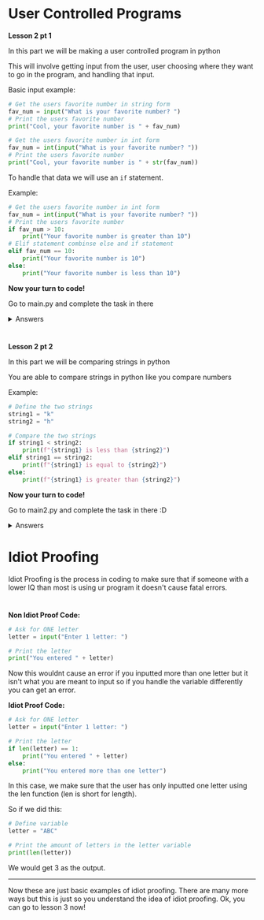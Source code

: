 # User Controlled Programs

**Lesson 2 pt 1**

In this part we will be making a user controlled program in python

This will involve getting input from the user, user choosing where they want to go in the program, and handling that input.

Basic input example:
```python
# Get the users favorite number in string form
fav_num = input("What is your favorite number? ")
# Print the users favorite number
print("Cool, your favorite number is " + fav_num)

# Get the users favorite number in int form
fav_num = int(input("What is your favorite number? "))
# Print the users favorite number
print("Cool, your favorite number is " + str(fav_num))
```

To handle that data we will use an `if` statement.

Example:
```python
# Get the users favorite number in int form
fav_num = int(input("What is your favorite number? "))
# Print the users favorite number
if fav_num > 10:
    print("Your favorite number is greater than 10")
# Elif statement combinse else and if statement
elif fav_num == 10:
    print("Your favorite number is 10")
else:
    print("Your favorite number is less than 10")
```

**Now your turn to code!**

Go to main.py and complete the task in there

<details>
<summary>Answers</summary>

Console Output:

```
How old are you: 10
Your age is 10
```

Python Code:
```python
# Get the users age
age = int(input("How old are you: "))
or
age = input("How old are you: ")

# Print the users age
print("Your age is " + str(age))
```

</details>

#

**Lesson 2 pt 2**

In this part we will be comparing strings in python

You are able to compare strings in python like you compare numbers

Example:
```py
# Define the two strings
string1 = "k"
string2 = "h"

# Compare the two strings
if string1 < string2:
    print(f"{string1} is less than {string2}")
elif string1 == string2:
    print(f"{string1} is equal to {string2}")
else:
    print(f"{string1} is greater than {string2}")
```

**Now your turn to code!**

Go to main2.py and complete the task in there :D

<details>
 <summary>Answers</summary>

 Python Code:
 ```python
# Ask for letter 1
letter1 = input("Enter first letter: ")

# Ask for letter 2
letter2 = input("Enter second letter: ")

# Compare letter 1 and letter 2
if letter1 < letter2:
    print(f"Letter 1 {letter1} is less than letter 2 {letter2}")
elif letter1 == letter2:
    print(f"Letter 1 {letter1} is equal to letter 2 {letter2}")
else:
    print(f"Letter 1 {letter1} is greater than letter 2 {letter2}")
```
</details>

#

# Idiot Proofing

Idiot Proofing is the process in coding to make sure that if someone with a lower IQ than most is using ur program it doesn't cause fatal errors.

#

**Non Idiot Proof Code:**
```python
# Ask for ONE letter
letter = input("Enter 1 letter: ")

# Print the letter
print("You entered " + letter)

```
Now this wouldnt cause an error if you inputted more than one letter but it isn't what you are meant to input so if you handle the variable differently you can get an error.

**Idiot Proof Code:**
```python
# Ask for ONE letter
letter = input("Enter 1 letter: ")

# Print the letter
if len(letter) == 1:
    print("You entered " + letter)
else:
    print("You entered more than one letter")
```
In this case, we make sure that the user has only inputted one letter using the len function (len is short for length).

So if we did this:
```python
# Define variable
letter = "ABC"

# Print the amount of letters in the letter variable
print(len(letter))
```
We would get 3 as the output.

****
Now these are just basic examples of idiot proofing. There are many more ways but this is just so you understand the idea of idiot proofing. Ok, you can go to lesson 3 now!